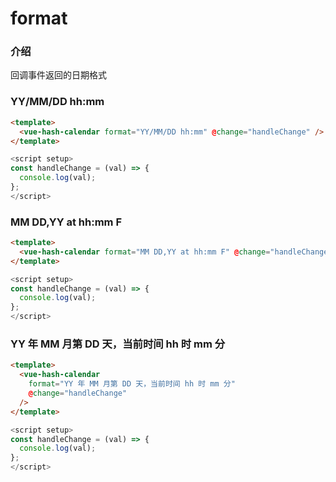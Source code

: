 # format

### 介绍

回调事件返回的日期格式

### YY/MM/DD hh:mm

```html
<template>
  <vue-hash-calendar format="YY/MM/DD hh:mm" @change="handleChange" />
</template>
```

```js
<script setup>
const handleChange = (val) => {
  console.log(val);
};
</script>
```

### MM DD,YY at hh:mm F

```html
<template>
  <vue-hash-calendar format="MM DD,YY at hh:mm F" @change="handleChange" />
</template>
```

```js
<script setup>
const handleChange = (val) => {
  console.log(val);
};
</script>
```

### YY 年 MM 月第 DD 天，当前时间 hh 时 mm 分

```html
<template>
  <vue-hash-calendar
    format="YY 年 MM 月第 DD 天，当前时间 hh 时 mm 分"
    @change="handleChange"
  />
</template>
```

```js
<script setup>
const handleChange = (val) => {
  console.log(val);
};
</script>
```
